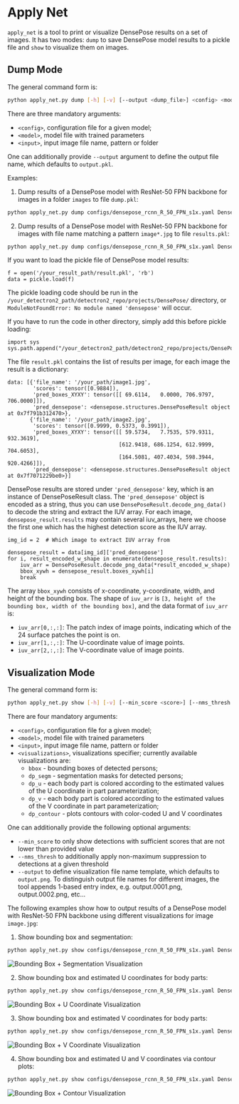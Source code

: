 # Apply Net

`apply_net` is a tool to print or visualize DensePose results on a set of images.
It has two modes: `dump` to save DensePose model results to a pickle file
and `show` to visualize them on images.

## Dump Mode

The general command form is:
```bash
python apply_net.py dump [-h] [-v] [--output <dump_file>] <config> <model> <input>
```

There are three mandatory arguments:
 - `<config>`, configuration file for a given model;
 - `<model>`, model file with trained parameters
 - `<input>`, input image file name, pattern or folder

One can additionally provide `--output` argument to define the output file name,
which defaults to `output.pkl`.


Examples:

1. Dump results of a DensePose model with ResNet-50 FPN backbone for images
   in a folder `images` to file `dump.pkl`:
```bash
python apply_net.py dump configs/densepose_rcnn_R_50_FPN_s1x.yaml DensePose_ResNet50_FPN_s1x-e2e.pkl images --output dump.pkl -v
```

2. Dump results of a DensePose model with ResNet-50 FPN backbone for images
   with file name matching a pattern `image*.jpg` to file `results.pkl`:
```bash
python apply_net.py dump configs/densepose_rcnn_R_50_FPN_s1x.yaml DensePose_ResNet50_FPN_s1x-e2e.pkl "image*.jpg" --output results.pkl -v
```



If you want to load the pickle file of DensePose model results: 
```
f = open('/your_result_path/result.pkl', 'rb')
data = pickle.load(f)
```


The pickle loading code should be run in the `/your_detectron2_path/detectron2_repo/projects/DensePose/` directory, 
or `ModuleNotFoundError: No module named 'densepose'` will occur. 

If you have to run the code in other directory, simply add this before pickle loading:
```
import sys
sys.path.append("/your_detectron2_path/detectron2_repo/projects/DensePose/")
```

The file `result.pkl` contains the list of results per image, for each image the result is a dictionary:
```
data: [{'file_name': '/your_path/image1.jpg', 
        'scores': tensor([0.9884]), 
        'pred_boxes_XYXY': tensor([[ 69.6114,   0.0000, 706.9797, 706.0000]]), 
        'pred_densepose': <densepose.structures.DensePoseResult object at 0x7f791b312470>}, 
       {'file_name': '/your_path/image2.jpg', 
        'scores': tensor([0.9999, 0.5373, 0.3991]), 
        'pred_boxes_XYXY': tensor([[ 59.5734,   7.7535, 579.9311, 932.3619],
                                   [612.9418, 686.1254, 612.9999, 704.6053],
                                   [164.5081, 407.4034, 598.3944, 920.4266]]), 
        'pred_densepose': <densepose.structures.DensePoseResult object at 0x7f7071229be0>}]

```

DensePose results are stored under `'pred_densepose'` key, which is an instance of DensePoseResult class. 
The `'pred_densepose'` object is encoded as a string, 
thus you can use `DensePoseResult.decode_png_data()` to decode the string and extract the IUV array. 
For each image, `densepose_result.results` may contain several iuv_arrays, here we choose the first one which has the highest detection score as the IUV array. 
```
img_id = 2  # Which image to extract IUV array from

densepose_result = data[img_id]['pred_densepose']
for i, result_encoded_w_shape in enumerate(densepose_result.results):
    iuv_arr = DensePoseResult.decode_png_data(*result_encoded_w_shape)
    bbox_xywh = densepose_result.boxes_xywh[i]
    break
```
The array `bbox_xywh` consists of x-coordinate, y-coordinate, width, and height of the bounding box. The shape of `iuv_arr` is `[3, height of the bounding box, width of the bounding box]`, and the data format of `iuv_arr` is:

-   `iuv_arr[0,:,:]`: The patch index of image points, indicating which of the 24 surface patches the point is on.
-   `iuv_arr[1,:,:]`: The U-coordinate value of image points.
-   `iuv_arr[2,:,:]`: The V-coordinate value of image points.





## Visualization Mode

The general command form is:
```bash
python apply_net.py show [-h] [-v] [--min_score <score>] [--nms_thresh <threshold>] [--output <image_file>] <config> <model> <input> <visualizations>
```

There are four mandatory arguments:
 - `<config>`, configuration file for a given model;
 - `<model>`, model file with trained parameters
 - `<input>`, input image file name, pattern or folder
 - `<visualizations>`, visualizations specifier; currently available visualizations are:
   * `bbox` - bounding boxes of detected persons;
   * `dp_segm` - segmentation masks for detected persons;
   * `dp_u` - each body part is colored according to the estimated values of the
     U coordinate in part parameterization;
   * `dp_v` - each body part is colored according to the estimated values of the
     V coordinate in part parameterization;
   * `dp_contour` - plots contours with color-coded U and V coordinates


One can additionally provide the following optional arguments:
 - `--min_score` to only show detections with sufficient scores that are not lower than provided value
 - `--nms_thresh` to additionally apply non-maximum suppression to detections at a given threshold
 - `--output` to define visualization file name template, which defaults to `output.png`.
   To distinguish output file names for different images, the tool appends 1-based entry index,
   e.g. output.0001.png, output.0002.png, etc...


The following examples show how to output results of a DensePose model
with ResNet-50 FPN backbone using different visualizations for image `image.jpg`:

1. Show bounding box and segmentation:
```bash
python apply_net.py show configs/densepose_rcnn_R_50_FPN_s1x.yaml DensePose_ResNet50_FPN_s1x-e2e.pkl image.jpg bbox,dp_segm -v
```
![Bounding Box + Segmentation Visualization](images/res_bbox_dp_segm.jpg)

2. Show bounding box and estimated U coordinates for body parts:
```bash
python apply_net.py show configs/densepose_rcnn_R_50_FPN_s1x.yaml DensePose_ResNet50_FPN_s1x-e2e.pkl image.jpg bbox,dp_u -v
```
![Bounding Box + U Coordinate Visualization](images/res_bbox_dp_u.jpg)

3. Show bounding box and estimated V coordinates for body parts:
```bash
python apply_net.py show configs/densepose_rcnn_R_50_FPN_s1x.yaml DensePose_ResNet50_FPN_s1x-e2e.pkl image.jpg bbox,dp_v -v
```
![Bounding Box + V Coordinate Visualization](images/res_bbox_dp_v.jpg)

4. Show bounding box and estimated U and V coordinates via contour plots:
```bash
python apply_net.py show configs/densepose_rcnn_R_50_FPN_s1x.yaml DensePose_ResNet50_FPN_s1x-e2e.pkl image.jpg dp_contour,bbox -v
```
![Bounding Box + Contour Visualization](images/res_bbox_dp_contour.jpg)
